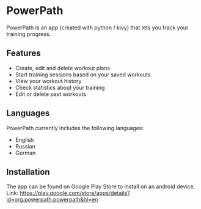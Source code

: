 # PowerPath
PowerPath is an app (created with python / kivy) that lets you track your training progress.

## Features
- Create, edit and delete workout plans
- Start training sessions based on your saved workouts
- View your workout history
- Check statistics about your training
- Edit or delete past workouts

## Languages
PowerPath currently includes the following languages:
- English
- Russian
- German

## Installation
The app can be found on Google Play Store to install on an android device.
Link: https://play.google.com/store/apps/details?id=org.powerpath.powerpath&hl=en
